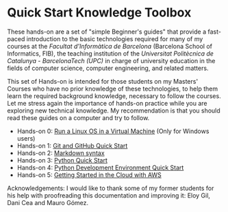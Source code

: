 # Quick Start Knowledge Toolbox

These hands-on are a set of "simple Beginner's guides" that provide a fast-paced introduction to the basic technologies required for many of my courses at the *Facultat d'Informàtica de Barcelona*  (Barcelona School of Informatics, FIB), the teaching institution of the *Universitat Politècnica de Catalunya - BarcelonaTech (UPC)* in charge of university education in the fields of computer science, computer engineering, and related matters.

This set of Hands-on is intended for those students on my Masters' Courses who have no prior knowledge of these technologies, to help them learn the required background knowledge, necessary to follow the courses. Let me stress again the importance of hands-on practice while you are exploring new technical knowledge. My recommendation is that you should read these guides on a computer and try to follow.

* Hands-on 0: [Run a Linux OS in a Virtual Machine](https://github.com/jorditorresBCN/Quick-Start/blob/master/LinuxOS-VirtualMachine.md) (Only for Windows users)
* Hands-on 1: [Git and GitHub Quick Start](https://github.com/jorditorresBCN/Quick-Start/blob/master/Git-Github-Quick-Start.md)
* Hands-on 2: [Markdown syntax](https://github.com/jorditorresBCN/Quick-Start/blob/master/Quick-Start-Markdown.md)
* Hands-on 3: [Python Quick Start](https://github.com/jorditorresBCN/Quick-Start/blob/master/Python-Quick-Start.md) 
* Hands-on 4: [Python Development Environment Quick Start](Phyton-Development-Environment-Quick-Start.md)
* Hands-on 5: [Getting Started in the Cloud with AWS](https://github.com/jorditorresBCN/Quick-Start/blob/master/Quick-Start-AWS.md)


Acknowledgements: I would like to thank some of my former students for his help with proofreading this documentation and improving it: Eloy Gil, Dani Cea and Mauro Gómez.
